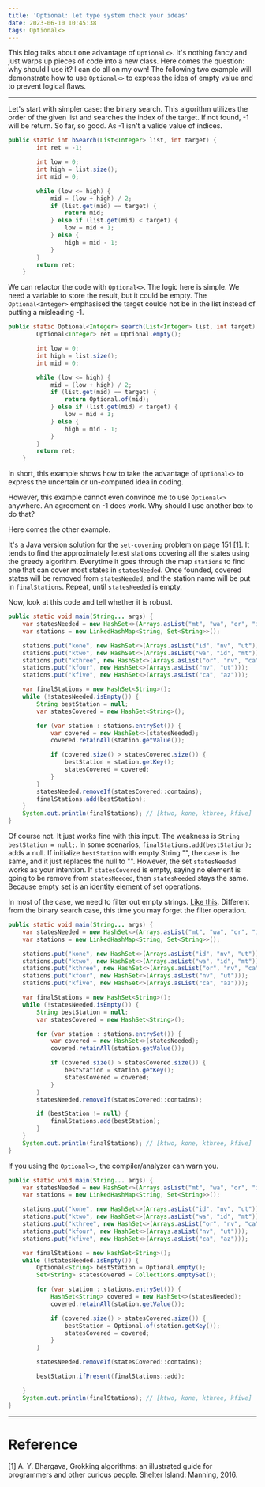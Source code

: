 ```yaml
---
title: 'Optional: let type system check your ideas'
date: 2023-06-10 10:45:38
tags: Optional<>
---
```


This blog talks about one advantage of `Optional<>`. It's nothing fancy and just warps up pieces of code into a new class. Here comes the question: why should I use it? I can do all on my own! The following two example will demonstrate how to use `Optional<>` to express the idea of empty value and to prevent logical flaws.

----------

Let's start with simpler case: the binary search. This algorithm utilizes the order of the given list and searches the index of the target. If not found, -1 will be return. So far, so good. As -1 isn't a valide value of indices.

```java
public static int bSearch(List<Integer> list, int target) {
        int ret = -1;

        int low = 0;
        int high = list.size();
        int mid = 0;

        while (low <= high) {
            mid = (low + high) / 2;
            if (list.get(mid) == target) {
                return mid;
            } else if (list.get(mid) < target) {
                low = mid + 1;
            } else {
                high = mid - 1;
            }
        }
        return ret;
    }
```

We can refactor the code with `Optional<>`. The logic here is simple. We need a variable to store the result, but it could be empty. The `Optional<Integer>` emphasised the target coulde not be in the list instead of putting a misleading -1.

```java
public static Optional<Integer> search(List<Integer> list, int target) {
        Optional<Integer> ret = Optional.empty();

        int low = 0;
        int high = list.size();
        int mid = 0;

        while (low <= high) {
            mid = (low + high) / 2;
            if (list.get(mid) == target) {
                return Optional.of(mid);
            } else if (list.get(mid) < target) {
                low = mid + 1;
            } else {
                high = mid - 1;
            }
        }
        return ret;
    }
```

In short, this example shows how to take the advantage of `Optional<>` to express the uncertain or un-computed idea in coding.

However, this example cannot even convince me to use `Optional<>` anywhere. An agreement on -1 does work. Why should I use another box to do that?

Here comes the other example.

It's a Java version solution for the `set-covering` problem on page 151 [1]. It tends to find the approximately letest stations covering all the states using the greedy algorithm. Everytime it goes through the map `stations` to find one that can cover most states in `statesNeeded`. Once founded, covered states will be removed from `statesNeeded`, and the station name will be put in `finalStations`. Repeat, until `statesNeeded` is empty.

Now, look at this code and tell whether it is robust.

```java
public static void main(String... args) {
    var statesNeeded = new HashSet<>(Arrays.asList("mt", "wa", "or", "id", "nv", "ut", "ca", "az"));
    var stations = new LinkedHashMap<String, Set<String>>();

    stations.put("kone", new HashSet<>(Arrays.asList("id", "nv", "ut")));
    stations.put("ktwo", new HashSet<>(Arrays.asList("wa", "id", "mt")));
    stations.put("kthree", new HashSet<>(Arrays.asList("or", "nv", "ca")));
    stations.put("kfour", new HashSet<>(Arrays.asList("nv", "ut")));
    stations.put("kfive", new HashSet<>(Arrays.asList("ca", "az")));

    var finalStations = new HashSet<String>();
    while (!statesNeeded.isEmpty()) {
        String bestStation = null;
        var statesCovered = new HashSet<String>();

        for (var station : stations.entrySet()) {
            var covered = new HashSet<>(statesNeeded);
            covered.retainAll(station.getValue());

            if (covered.size() > statesCovered.size()) {
                bestStation = station.getKey();
                statesCovered = covered;
            }
        }
        statesNeeded.removeIf(statesCovered::contains);
        finalStations.add(bestStation);
    }
    System.out.println(finalStations); // [ktwo, kone, kthree, kfive]
}

```

Of course not. It just works fine with this input. The weakness is `String bestStation = null;`. In some scenarios, `finalStations.add(bestStation);` adds a null. If initialize `bestStation` with empty String "", the case is the same, and it just replaces the null to "". However, the set `statesNeeded` works as your intention. If `statesCovered` is empty, saying no element is going to be remove from `statesNeeded`, then `statesNeeded` stays the same. Because empty set is an [identity element](https://en.wikipedia.org/wiki/Identity_element) of set operations.

In most of the case, we need to filter out empty strings. [Like this](https://github.com/egonSchiele/grokking_algorithms/blob/master/08_greedy_algorithms/java/01_set_covering/src/SetCovering.java). Different from the binary search case, this time you may forget the filter operation.

```java
public static void main(String... args) {
    var statesNeeded = new HashSet<>(Arrays.asList("mt", "wa", "or", "id", "nv", "ut", "ca", "az"));
    var stations = new LinkedHashMap<String, Set<String>>();

    stations.put("kone", new HashSet<>(Arrays.asList("id", "nv", "ut")));
    stations.put("ktwo", new HashSet<>(Arrays.asList("wa", "id", "mt")));
    stations.put("kthree", new HashSet<>(Arrays.asList("or", "nv", "ca")));
    stations.put("kfour", new HashSet<>(Arrays.asList("nv", "ut")));
    stations.put("kfive", new HashSet<>(Arrays.asList("ca", "az")));

    var finalStations = new HashSet<String>();
    while (!statesNeeded.isEmpty()) {
        String bestStation = null;
        var statesCovered = new HashSet<String>();

        for (var station : stations.entrySet()) {
            var covered = new HashSet<>(statesNeeded);
            covered.retainAll(station.getValue());

            if (covered.size() > statesCovered.size()) {
                bestStation = station.getKey();
                statesCovered = covered;
            }
        }
        statesNeeded.removeIf(statesCovered::contains);

        if (bestStation != null) {
            finalStations.add(bestStation);
        }
    }
    System.out.println(finalStations); // [ktwo, kone, kthree, kfive]
}
```

If you using the `Optional<>`, the compiler/analyzer can warn you.

```java
public static void main(String... args) {
    var statesNeeded = new HashSet<>(Arrays.asList("mt", "wa", "or", "id", "nv", "ut", "ca", "az"));
    var stations = new LinkedHashMap<String, Set<String>>();

    stations.put("kone", new HashSet<>(Arrays.asList("id", "nv", "ut")));
    stations.put("ktwo", new HashSet<>(Arrays.asList("wa", "id", "mt")));
    stations.put("kthree", new HashSet<>(Arrays.asList("or", "nv", "ca")));
    stations.put("kfour", new HashSet<>(Arrays.asList("nv", "ut")));
    stations.put("kfive", new HashSet<>(Arrays.asList("ca", "az")));

    var finalStations = new HashSet<String>();
    while (!statesNeeded.isEmpty()) {
        Optional<String> bestStation = Optional.empty();
        Set<String> statesCovered = Collections.emptySet();

        for (var station : stations.entrySet()) {
            HashSet<String> covered = new HashSet<>(statesNeeded);
            covered.retainAll(station.getValue());

            if (covered.size() > statesCovered.size()) {
                bestStation = Optional.of(station.getKey());
                statesCovered = covered;
            }
        }

        statesNeeded.removeIf(statesCovered::contains);

        bestStation.ifPresent(finalStations::add);

    }
    System.out.println(finalStations); // [ktwo, kone, kthree, kfive]
}
```

----------

# Reference
[1] A. Y. Bhargava, Grokking algorithms: an illustrated guide for programmers and other curious people. Shelter Island: Manning, 2016.
